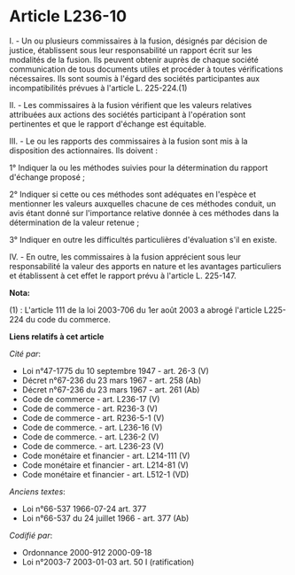 # Article L236-10

I. - Un ou plusieurs commissaires à la fusion, désignés par décision de justice, établissent sous leur responsabilité un
rapport écrit sur les modalités de la fusion. Ils peuvent obtenir auprès de chaque société communication de tous documents
utiles et procéder à toutes vérifications nécessaires. Ils sont soumis à l'égard des sociétés participantes aux
incompatibilités prévues à l'article L. 225-224.(1)

II. - Les commissaires à la fusion vérifient que les valeurs relatives attribuées aux actions des sociétés participant à
l'opération sont pertinentes et que le rapport d'échange est équitable.

III. - Le ou les rapports des commissaires à la fusion sont mis à la disposition des actionnaires. Ils doivent :

1° Indiquer la ou les méthodes suivies pour la détermination du rapport d'échange proposé ;

2° Indiquer si cette ou ces méthodes sont adéquates en l'espèce et mentionner les valeurs auxquelles chacune de ces méthodes
conduit, un avis étant donné sur l'importance relative donnée à ces méthodes dans la détermination de la valeur retenue ;

3° Indiquer en outre les difficultés particulières d'évaluation s'il en existe.

IV. - En outre, les commissaires à la fusion apprécient sous leur responsabilité la valeur des apports en nature et les
avantages particuliers et établissent à cet effet le rapport prévu à l'article L. 225-147.

**Nota:**

(1) : L'article 111 de la loi 2003-706 du 1er août 2003 a abrogé l'article L225-224 du code du commerce.

**Liens relatifs à cet article**

_Cité par_:

  - Loi n°47-1775 du 10 septembre 1947 - art. 26-3 (V)
  - Décret n°67-236 du 23 mars 1967 - art. 258 (Ab)
  - Décret n°67-236 du 23 mars 1967 - art. 261 (Ab)
  - Code de commerce - art. L236-17 (V)
  - Code de commerce - art. R236-3 (V)
  - Code de commerce - art. R236-5-1 (V)
  - Code de commerce. - art. L236-16 (V)
  - Code de commerce. - art. L236-2 (V)
  - Code de commerce. - art. L236-23 (V)
  - Code monétaire et financier - art. L214-111 (V)
  - Code monétaire et financier - art. L214-81 (V)
  - Code monétaire et financier - art. L512-1 (VD)

_Anciens textes_:

  - Loi n°66-537 1966-07-24 art. 377
  - Loi n°66-537 du 24 juillet 1966 - art. 377 (Ab)

_Codifié par_:

  - Ordonnance 2000-912 2000-09-18
  - Loi n°2003-7 2003-01-03 art. 50 I (ratification)
